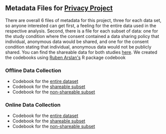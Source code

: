 
## Metadata Files for [Privacy Project](https://osf.io/zyux4/)

There are overall 6 files of metadata for this project, three for each data set, so anyone interested can get first, a feeling for the entire data used in the respective analysis. Second, there is a file for each subset of data: one for the study condition where the consent contained a data sharing policy that individual, anonymous data would be shared, and one for the consent condition stating that individual, anonymous data would not be publicly shared. You can find the shareable data for both studies [here](https://osf.io/zyux4/). We created the codebooks using [Ruben Arslan's](https://rubenarslan.github.io/codebook/index.html) R package codebook

### Offline Data Collection

- Codebook for the [entire dataset](https://juliafrischling.github.io/JuliaEberlen.github.io/codebook_offline_all.html)
- Codebook for the [shareable subset](https://juliafrischling.github.io/JuliaEberlen.github.io/codebook_offline_shared.html)
- Codebook for the [non-shareable subset](https://juliafrischling.github.io/JuliaEberlen.github.io/codebook_offline_non_shared.html)

### Online Data Collection

- Codebook for the [entire dataset]()
- Codebook for the [shareable subset]()
- Codebook for the [non-shareable subset]()







